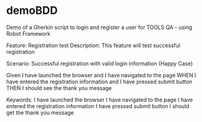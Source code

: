 # demoBDD
Demo of a Gherkin script to login and register a user for TOOLS QA - using Robot Framework

Feature: Registration test
Description: This feature will test successful registration

Scenario: Successful registration with valid login information (Happy Case)

Given I have launched the browser and I have navigated to the page
WHEN I have entered the registration information and I have pressed submit button
THEN I should see the thank you message


Keywords:
I have launched the browser
I have navigated to the page
I have entered the registration information
I have pressed submit button
I should get the thank you message
